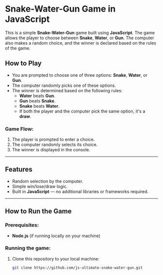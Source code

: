 # Snake-Water-Gun Game in JavaScript

This is a simple **Snake-Water-Gun** game built using **JavaScript**. The game allows the player to choose between **Snake**, **Water**, or **Gun**. The computer also makes a random choice, and the winner is declared based on the rules of the game.

## How to Play
- You are prompted to choose one of three options: **Snake**, **Water**, or **Gun**.
- The computer randomly picks one of these options.
- The winner is determined based on the following rules:
  - **Water** beats **Gun**.
  - **Gun** beats **Snake**.
  - **Snake** beats **Water**.
  - If both the player and the computer pick the same option, it's a **draw**.


### Game Flow:
1. The player is prompted to enter a choice.
2. The computer randomly selects its choice.
3. The winner is displayed in the console.

---

## Features
- Random selection by the computer.
- Simple win/lose/draw logic.
- Built in **JavaScript** — no additional libraries or frameworks required.

---

## How to Run the Game

### Prerequisites:
- **Node.js** (if running locally on your machine)

### Running the game:
1. Clone this repository to your local machine:
   ```bash
   git clone https://github.com/js-ultimate-snake-water-gun.git
